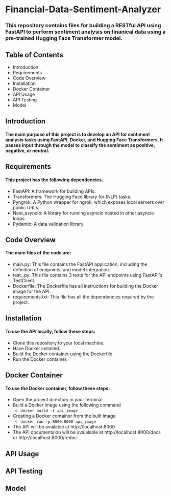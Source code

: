 # Financial-Data-Sentiment-Analyzer
### This repository contains files for building a RESTful API using FastAPI to perform sentiment analysis on finanical data using a pre-trained Hugging Face Transformer model.

## Table of Contents
* Introduction
* Requirements
* Code Overview
* Installation
* Docker Container
* API Usage
* API Testing
* Model

## Introduction
#### The main purpose of this project is to develop an API for sentiment analysis tasks using FastAPI, Docker, and Hugging Face Transformers. It passes input through the model to classify the sentiment as positive, negative, or neutral.

## Requirements
#### This project has the following dependencies.
* FastAPI: A framework for building APIs.
* Transformers: The Hugging Face library for (NLP) tasks.
* Pyngrok: A Python wrapper for ngrok, which exposes local servers over public URLs.
* Nest_asyncio: A library for running asyncio nested in other asyncio loops.
* Pydantic: A data validation library

## Code Overview
#### The main files of the code are:
* main.py: This file contains the FastAPI application, including the definition of endpoints, and model integration.
* test_.py: This file contains 3 tests for the API endpoints using FastAPI's TestClient.
* Dockerfile: The Dockerfile has all instructions for building the Docker image for the API.
* requirements.txt: This file has all the dependencies required by the project.

## Installation
#### To use the API locally, follow these steps:
* Clone this repository to your local machine.
* Have Docker installed.
* Build the Docker container using the Dockerfile.
* Run the Docker container.

## Docker Container
#### To use the Docker container, follow these steps:
* Open the project directory in your terminal.
* Build a Docker image using the following command
    - `docker build -t api_image .`
* Creating a Docker container from the built image
   - `docker run -p 8000:8000 api_image`
* The API will be available at http://localhost:8000
* The API documentaion will be avaialable at http://localhost:8000/docs or http://localhost:8000/redoc

## API Usage


## API Testing


## Model
